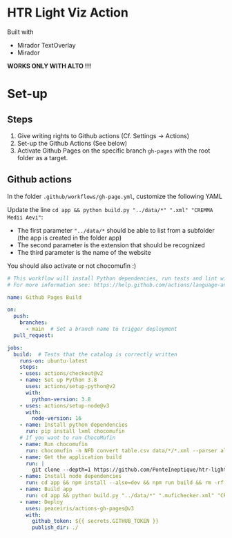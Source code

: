 # HTR Light Viz Action

Built with

- Mirador TextOverlay
- Mirador

**WORKS ONLY WITH ALTO !!!** 

# Set-up

## Steps

1. Give writing rights to Github actions (Cf. Settings -> Actions)
2. Set-up the Github Actions (See below)
3. Activate Github Pages on the specific branch `gh-pages` with the root folder as a target.

## Github actions

In the folder `.github/workflows/gh-page.yml`, customize the following YAML

Update the line `cd app && python build.py "../data/*" ".xml" "CREMMA Medii Aevi"`:
- The first parameter `"../data/*` should be able to list from a subfolder (the app is created in the folder app)
- The second parameter is the extension that should be recognized
- The third parameter is the name of the website

You should also activate or not chocomufin :)

```yml
# This workflow will install Python dependencies, run tests and lint with a single version of Python
# For more information see: https://help.github.com/actions/language-and-framework-guides/using-python-with-github-actions

name: Github Pages Build

on:
  push:
    branches:
      - main  # Set a branch name to trigger deployment
  pull_request:

jobs:
  build:  # Tests that the catalog is correctly written
    runs-on: ubuntu-latest
    steps:
    - uses: actions/checkout@v2
    - name: Set up Python 3.8
      uses: actions/setup-python@v2
      with:
        python-version: 3.8
    - uses: actions/setup-node@v3
      with:
        node-version: 16
    - name: Install python dependencies
      run: pip install lxml chocomufin
    # If you want to run ChocoMufin
    - name: Run chocomufin
      run: chocomufin -n NFD convert table.csv data/*/*.xml --parser alto
    - name: Get the application build
      run: |
        git clone --depth=1 https://github.com/PonteIneptique/htr-light-viz-action.git app
    - name: Install node dependencies
      run: cd app && npm install --also=dev && npm run build && rm -rf node_modules .git
    - name: Build app
      run: cd app && python build.py "../data/*" ".mufichecker.xml" "CREMMA Medii Aevi"
    - name: Deploy
      uses: peaceiris/actions-gh-pages@v3
      with:
        github_token: ${{ secrets.GITHUB_TOKEN }}
        publish_dir: ./
```